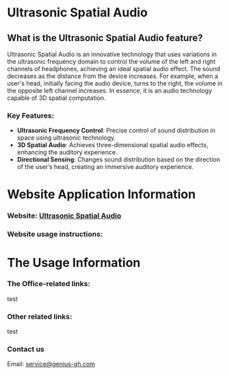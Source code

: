 # Ultrasonic Spatial Audio

## What is the Ultrasonic Spatial Audio feature?

Ultrasonic Spatial Audio is an innovative technology that uses variations in the ultrasonic frequency domain to control the volume of the left and right channels of headphones, achieving an ideal spatial audio effect. The sound decreases as the distance from the device increases. For example, when a user's head, initially facing the audio device, turns to the right, the volume in the opposite left channel increases. In essence, it is an audio technology capable of 3D spatial computation.

### Key Features:

- **Ultrasonic Frequency Control**: Precise control of sound distribution in space using ultrasonic technology.
- **3D Spatial Audio**: Achieves three-dimensional spatial audio effects, enhancing the auditory experience.
- **Directional Sensing**: Changes sound distribution based on the direction of the user’s head, creating an immersive auditory experience.

# Website Application Information

### Website: [Ultrasonic Spatial Audio](https://webaudio-a780d.web.app/)

### Website usage instructions: 

# The Usage Information

### The Office-related links:

test

### Other related links:

test

### Contact us

Email: [service@genius-gh.com](mailto:service@genius-gh.com)

